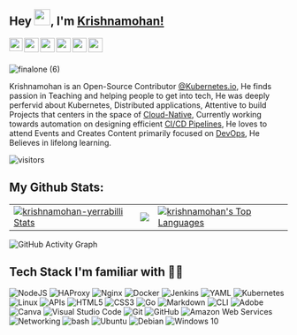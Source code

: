 ## Hey <img src="https://github.com/TheDudeThatCode/TheDudeThatCode/blob/master/Assets/Hi.gif" width="29px">, I'm [Krishnamohan!](https://bio.link/krishnamse) 

<a href="linkedin.com/in/krishnamohanyerrabilli/">
  <img align="left" width="24px" src="https://cdn-icons-png.flaticon.com/512/174/174857.png"  />
</a>
<a href="https://twitter.com/K_Mohan_">
  <img align="left" width="26px" src="https://logodownload.org/wp-content/uploads/2014/09/twitter-logo-6.png" />
</a>
<a href="mailto:mailtomohan.in@gmail.com">
  <img align="left" width="26px" src="https://cdn-icons-png.flaticon.com/512/281/281769.png" />
</a>

<a href="https://krishnamohanse.hashnode.dev/">
  <img align="left" width="26px" src="https://cdn.hashnode.com/res/hashnode/image/upload/v1611902473383/CDyAuTy75.png?auto=compress" />
</a>

<a href="www.reddit.com/user/Mohanse7">
  <img align="left" width="26px" src="https://user-images.githubusercontent.com/58173938/197679787-cbe1cc63-9a95-4a89-aae5-4317b421d4c6.svg?auto=compress" />
</a>

<a href="https://www.instagram.com/krishnamohan_yerrabilli/">
  <img align="left" width="26px" src="https://upload.wikimedia.org/wikipedia/commons/thumb/a/a5/Instagram_icon.png/1024px-Instagram_icon.png" />
</a>
<br>
<br />

![finalone (6)](https://user-images.githubusercontent.com/58173938/197675549-c398e6d3-3608-4d19-a84e-ff4c9aedca8f.png)

Krishnamohan is an Open-Source Contributor [@Kubernetes.io](https://github.com/kubernetes/website), He finds passion in Teaching and helping people to get into tech, He was deeply perfervid about Kubernetes, Distributed applications, Attentive to build Projects that centers in the space of [Cloud-Native](https://github.com/Krishnamohan-Yerrabilli?tab=repositories), Currently working towards automation on designing efficient [CI/CD Pipelines](https://github.com/Krishnamohan-Yerrabilli/Deployment-on-K8s-cluster-using-jenkins-CI-CD), He loves to attend Events and Creates Content primarily focused on [DevOps](https://krishnamohanse.hashnode.dev/), He Believes in lifelong learning.

<p></p>

![visitors](https://visitor-badge.laobi.icu/badge?page_id=Krishnamohan-Yerrabilli.Krishnamohan-Yerrabilli)

<p></p>

<!-- Badges template - https://github.com/badges/shields -->

## My Github Stats:

<table>
  <tr>
    <td>
       <a href="https://github.com/krishnamohan-yerrabilli"><img alt="krishnamohan-yerrabilli Stats" src="https://github-readme-stats.vercel.app/api?username=krishnamohan-yerrabilli&show_icons=true&count_private=true&theme=react&hide_border=true&bg_color=1d2a3a" /></a>
    </td>
    <td>
       <a href="http://www.github.com/krishnamohan-yerrabilli"><img src="https://github-readme-streak-stats.herokuapp.com/?user=krishnamohan-yerrabilli&stroke=ffffff&background=1d2a3a&ring=5BCDEC&fire=5BCDEC&currStreakNum=ffffff&currStreakLabel=5BCDEC&sideNums=ffffff&sideLabels=ffffff&dates=ffffff&hide_border=true" /></a>
    </td>
    <td>
      <a href="https://github.com/krishnamohan-yerrabilli"><img alt="krishnamohan's Top Languages" src="https://github-readme-stats.vercel.app/api/top-langs/?username=krishnamohan-yerrabilli&langs_count=8&count_private=true&layout=compact&theme=react&hide_border=true&bg_color=1d2a3a"/></a>
    </td>
  </tr>
</table>

![GitHub Activity Graph](https://activity-graph.herokuapp.com/graph?username=Krishnamohan-Yerrabilli&bg_color=1d2a3a&color=5BCDEC&line=5BCDEC&point=FFFFFF&hide_border=true)

## Tech Stack I'm familiar with 👨‍💻

<img alt="NodeJS" src="https://img.shields.io/badge/node.js-%2343853D.svg?&style=for-the-badge&logo=node.js&logoColor=white"/> <img alt="HAProxy" src="https://img.shields.io/badge/haproxy-000000?style=for-the-badge&logo=haproxy&logoColor=white"> <img alt="Nginx" src="https://img.shields.io/badge/nginx-000000?style=for-the-badge&logo=nginx&logoColor=white"> <img alt="Docker" src="https://img.shields.io/badge/docker-%230db7ed.svg?&style=for-the-badge&logo=docker&logoColor=white"/> 
<img alt="Jenkins" src="https://img.shields.io/badge/jenkins-%23DD0031.svg?&style=for-the-badge&logo=jenkins&logoColor=white"/> <img alt="YAML"
src="https://img.shields.io/badge/yaml-%230db7ed.svg?&style=for-the-badge&logo=yaml&logoColor=white"/> <img alt="Kubernetes" src="https://img.shields.io/badge/kubernetes-%23326ce5.svg?&style=for-the-badge&logo=kubernetes&logoColor=white"/> <img alt="Linux" src="https://img.shields.io/badge/linux-%000000.svg?&style=for-the-badge&logo=linux&logoColor=white"/> <img alt="APIs" src="https://img.shields.io/badge/-api-C51A4A?style=for-the-badge&logo=apis"/> <img alt="HTML5" src="https://img.shields.io/badge/html5-%23E34F26.svg?&style=for-the-badge&logo=html5&logoColor=white"/> <img alt="CSS3" src="https://img.shields.io/badge/css3-%231572B6.svg?&style=for-the-badge&logo=css3&logoColor=white"/> <img alt="Go" src="https://img.shields.io/badge/go-%2300ADD8.svg?&style=for-the-badge&logo=go&logoColor=white"/> <img alt="Markdown" src="https://img.shields.io/badge/markdown-%23000000.svg?&style=for-the-badge&logo=markdown&logoColor=white"/> <img alt="CLI" src="https://img.shields.io/badge/cli-%23DD0031.svg?&style=for-the-badge&logo=cli&logoColor=white"/> <img alt="Adobe" src="https://img.shields.io/badge/adobe-%23FF0000.svg?&style=for-the-badge&logo=adobe&logoColor=white"/> <img alt="Canva" src="https://img.shields.io/badge/Canva-%2300C4CC.svg?&style=for-the-badge&logo=Canva&logoColor=white"/> <img alt="Visual Studio Code" src="https://img.shields.io/badge/VisualStudioCode-0078d7.svg?&style=for-the-badge&logo=visual-studio-code&logoColor=white"/>
<img alt="Git" src="https://img.shields.io/badge/git-%23F05033.svg?&style=for-the-badge&logo=git&logoColor=white"/> <img alt="GitHub" src="https://img.shields.io/badge/github-%23121011.svg?&style=for-the-badge&logo=github&logoColor=white"/> <img alt="Amazon Web Services" src="https://img.shields.io/badge/aws-%230072C6.svg?&style=for-the-badge&logo=aws&logoColor=white"/> <img alt="Networking" src="https://img.shields.io/badge/Networking-E95420?style=for-the-badge&logo=networking&logoColor=white"/> <img alt="bash" src="https://img.shields.io/badge/bash-000000?style=for-the-badge&logo=bash&logoColor=white"> <img alt="Ubuntu" src="https://img.shields.io/badge/Ubuntu-E95420?style=for-the-badge&logo=ubuntu&logoColor=white" /> <img alt="Debian" src="https://img.shields.io/badge/Debian-D70A53?style=for-the-badge&logo=debian&logoColor=white" /> <img alt="Windows 10" src="https://img.shields.io/badge/Windows-0078D6?style=for-the-badge&logo=windows&logoColor=white" />

<!-- ## My Latest Blog's 🚀
* <h4><a href = "https://dev.to/krishnamohan_yerrabilli/getting-started-with-kubernetes-namespaces-483l">Getting started with Kubernetes Namespaces</a></h4>
* <h4><a href = "https://krishnamohanse.hashnode.dev/what-serverless-is-all-about">what-serverless-is-all-about</a></h4>
* <h4><a href = "https://krishnamohanse.hashnode.dev/what-is-amazon-cloudfront-and-how-does-it-work-hands-on">What-is-amazon-cloudfront-and-how-does-it-work-hands-on</a></h4>
* <h4><a href = "https://krishnamohanse.hashnode.dev/all-you-need-to-know-about-amazon-route-53">All-you-need-to-know-about-amazon-route-53</a></h4>
* <h4><a href = "https://krishnamohanse.hashnode.dev/heres-how-docker-makes-your-life-easier-1">Here's how Docker makes your life easier</a></h4>
* <h4><a href = "https://krishnamohanse.hashnode.dev/heres-how-kubernetes-makes-your-life-easy">Here's-how-kubernetes-makes-your-life-easy</a></h4>
-->
